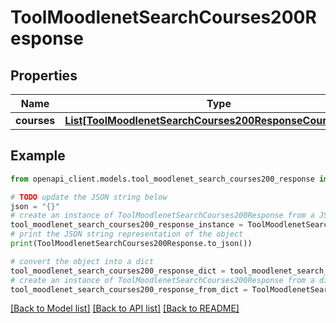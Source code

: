 # ToolMoodlenetSearchCourses200Response


## Properties

Name | Type | Description | Notes
------------ | ------------- | ------------- | -------------
**courses** | [**List[ToolMoodlenetSearchCourses200ResponseCoursesInner]**](ToolMoodlenetSearchCourses200ResponseCoursesInner.md) |  | 

## Example

```python
from openapi_client.models.tool_moodlenet_search_courses200_response import ToolMoodlenetSearchCourses200Response

# TODO update the JSON string below
json = "{}"
# create an instance of ToolMoodlenetSearchCourses200Response from a JSON string
tool_moodlenet_search_courses200_response_instance = ToolMoodlenetSearchCourses200Response.from_json(json)
# print the JSON string representation of the object
print(ToolMoodlenetSearchCourses200Response.to_json())

# convert the object into a dict
tool_moodlenet_search_courses200_response_dict = tool_moodlenet_search_courses200_response_instance.to_dict()
# create an instance of ToolMoodlenetSearchCourses200Response from a dict
tool_moodlenet_search_courses200_response_from_dict = ToolMoodlenetSearchCourses200Response.from_dict(tool_moodlenet_search_courses200_response_dict)
```
[[Back to Model list]](../README.md#documentation-for-models) [[Back to API list]](../README.md#documentation-for-api-endpoints) [[Back to README]](../README.md)


